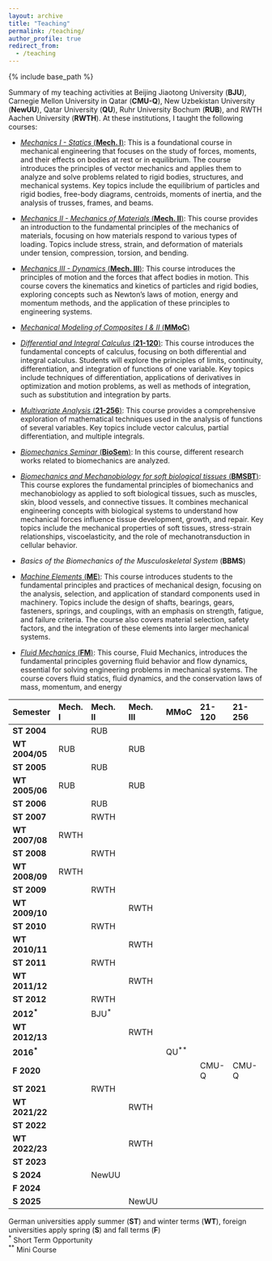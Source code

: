 ```yaml
---
layout: archive
title: "Teaching"
permalink: /teaching/
author_profile: true
redirect_from:
  - /teaching
---
```



{% include base_path %}

Summary of my teaching activities at Beijing Jiaotong University (**BJU**), Carnegie Mellon University in Qatar (**CMU-Q**), New Uzbekistan University (**NewUU**), Qatar University (**QU**),
Ruhr University Bochum (**RUB**), and RWTH Aachen University (**RWTH**). At these institutions, I taught the following courses:

* <ins>_Mechanics I - Statics_ (**Mech. I**)</ins>: This is a foundational course in mechanical engineering that focuses on the study of forces, moments, and their effects on bodies at rest or in equilibrium. The course introduces the principles of vector mechanics and applies them to analyze and solve problems related to rigid bodies, structures, and mechanical systems. Key topics include the equilibrium of particles and rigid bodies, free-body diagrams, centroids, moments of inertia, and the analysis of trusses, frames, and beams.

* <ins>_Mechanics II - Mechanics of Materials_ (**Mech. II**)</ins>: This course provides an introduction to the fundamental principles of the mechanics of materials, focusing on how materials respond to various types of loading. Topics include stress, strain, and deformation of materials under tension, compression, torsion, and bending. 

* <ins>_Mechanics III - Dynamics_ (**Mech. III**)</ins>: This course introduces the principles of motion and the forces that affect bodies in motion. This course covers the kinematics and kinetics of particles and rigid bodies, exploring concepts such as Newton’s laws of motion, energy and momentum methods, and the application of these principles to engineering systems.

* <ins>_Mechanical Modeling of Composites I & II_ (**MMoC**)</ins>

* <ins>_Differential and Integral Calculus_ (**21-120**)</ins>: This course introduces the fundamental concepts of calculus, focusing on both differential and integral calculus. Students will explore the principles of limits, continuity, differentiation, and integration of functions of one variable. Key topics include techniques of differentiation, applications of derivatives in optimization and motion problems, as well as methods of integration, such as substitution and integration by parts.

* <ins> _Multivariate Analysis_ (**21-256**)</ins>: This course provides a comprehensive exploration of mathematical techniques used in the analysis of functions of several variables. Key topics include vector calculus, partial differentiation, and multiple integrals.

* <ins>_Biomechanics Seminar_ (**BioSem**)</ins>: In this course, different research works related to biomechanics are analyzed.

*  <ins>_Biomechanics and Mechanobiology for soft biological tissues_ (**BMSBT**)</ins>: This course explores the fundamental principles of biomechanics and mechanobiology as applied to soft biological tissues, such as muscles, skin, blood vessels, and connective tissues. It combines mechanical engineering concepts with biological systems to understand how mechanical forces influence tissue development, growth, and repair. Key topics include the mechanical properties of soft tissues, stress-strain relationships, viscoelasticity, and the role of mechanotransduction in cellular behavior.

*  _Basics of the Biomechanics of the Musculoskeletal System_  (**BBMS**)

*  <ins>_Machine Elements_ (**ME**)</ins>:  This course introduces students to the fundamental principles and practices of mechanical design, focusing on the analysis, selection, and application of standard components used in machinery. Topics include the design of shafts, bearings, gears, fasteners, springs, and couplings, with an emphasis on strength, fatigue, and failure criteria. The course also covers material selection, safety factors, and the integration of these elements into larger mechanical systems. 

* <ins> _Fluid Mechanics_   (**FM**)</ins>: This course, Fluid Mechanics, introduces the fundamental principles governing fluid behavior and flow dynamics, essential for solving engineering problems in mechanical systems. The course covers fluid statics, fluid dynamics, and the conservation laws of mass, momentum, and energy

|Semester       |Mech. I |Mech. II  |Mech. III  |MMoC |21-120   |21-256 | BioSem | BMSBT | BBMS | ME | FM | HTP |
|:---|:-------|:---------|:----------|:---|:---|:---|:---|:---|:---|:---|:---|:---|
|**ST 2004**    |        |RUB       |           |             |         |       |        |        |        |        |        |        |
|**WT 2004/05** |RUB     |          |RUB        |             |         |       |        |        |        |        |        |        |
|**ST 2005**    |        |RUB       |           |             |         |       |        |        |        |        |        |        |
|**WT 2005/06** |RUB     |          |RUB        |             |         |       |        |        |        |        |        |        |
|**ST 2006**    |        |RUB       |           |             |         |       |        |        |        |        |        |        |
|**ST 2007**    |        |RWTH      |           |             |         |       |        |        |        |        |        |        |
|**WT 2007/08** |RWTH    |          |           |             |         |       |        |        |        |        |        |        |
|**ST 2008**    |        |RWTH      |           |             |         |       |        |        |        |        |        |        |
|**WT 2008/09** |RWTH    |          |           |             |         |       |        |        |        |        |        |        |
|**ST 2009**    |        |RWTH      |           |             |         |       |        |        |        |        |        |        |
|**WT 2009/10** |        |          |RWTH       |             |         |       |        |        |        |        |        |        |
|**ST 2010**    |        |RWTH      |           |             |         |       |        |        |        |        |        |        |
|**WT 2010/11** |        |          |RWTH       |             |         |       |        |        |        |        |        |        |
|**ST 2011**    |        |RWTH      |           |             |         |       |        |        |        |        |        |        |
|**WT 2011/12** |        |          |RWTH       |             |         |       |        |        |        |        |        |        |
|**ST 2012**    |        |RWTH      |           |             |         |       |        |        |        |        |        |        |
|**2012<sup>*</sup>** |  |BJU<sup>*</sup> |     |             |         |       |        |        |        |        |        |        |
|**WT 2012/13** |        |          |RWTH       |             |         |       |        |        |        |        |        |        |
|**2016<sup>*</sup>** |  |          |           |QU<sup>**</sup>  |     |       |        |        |        |        |        |        |
|**F 2020**     |        |          |           |             |CMU-Q    |CMU-Q  |        |        |        |        |        |        |
|**ST 2021**    |        |RWTH      |           |             |         |       |        |        |        |        |        |        |
|**WT 2021/22** |        |          |RWTH       |             |         |       |        |        |        |        |        |        |
|**ST 2022**    |        |          |           |             |         |       |RWTH    |RWTH    |RWTH    |        |        |        |
|**WT 2022/23** |        |          |RWTH       |             |         |       |        |        |        |        |        |        |
|**ST 2023**    |        |          |           |             |         |       |RWTH    |RWTH    |RWTH    |        |        |        |
|**S 2024**     |        |NewUU     |           |             |         |       |        |        |        |NewUU   |        |        |
|**F 2024**     |        |          |           |             |         |       |        |        |        |NewUU   | NewUU  |        |
|**S 2025**     |        |          |NewUU      |             |         |       |        |        |        |        |        | NewUU  | 

German universities apply summer (**ST**) and winter terms (**WT**), foreign universities apply spring (**S**) and fall terms (**F**)  
<sup>*</sup> Short Term Opportunity<br/> 
<sup>**</sup> Mini Course







